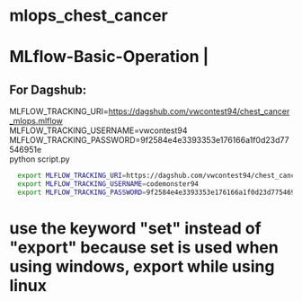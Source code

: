 # mlops_chest_cancer

# MLflow-Basic-Operation |

## For Dagshub: 
MLFLOW_TRACKING_URI=https://dagshub.com/vwcontest94/chest_cancer_mlops.mlflow \
MLFLOW_TRACKING_USERNAME=vwcontest94 \
MLFLOW_TRACKING_PASSWORD=9f2584e4e3393353e176166a1f0d23d77546951e \
python script.py



```bash 
  export MLFLOW_TRACKING_URI=https://dagshub.com/vwcontest94/chest_cancer_mlops.mlflow
  export MLFLOW_TRACKING_USERNAME=codemonster94 
  export MLFLOW_TRACKING_PASSWORD=9f2584e4e3393353e176166a1f0d23d77546951e 
 ```
# use the keyword "set" instead of "export" because set is used when using windows, export while using linux
